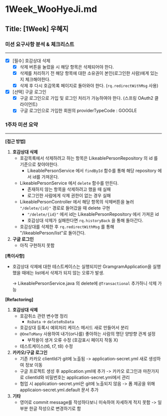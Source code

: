 # 1Week_WooHyeJi.md

## Title: [1Week] 우혜지

### 미션 요구사항 분석 & 체크리스트

---
- [x] [필수] 호감상대 삭제
    - [x] 삭제 버튼을 눌렀을 시 해당 항목은 삭제되어야 한다.
    - [x] 삭제를 처리하기 전 해당 항목에 대한 소유권이 본인(로그인한 사람)에게 있는지 체크해야한다.
    - [x] 삭제 후 다시 호감목록 페이지로 돌아와야 한다. (`rq.redirectWithMsg` 사용)
- [x] [선택] 구글 로그인
    - [x] 구글 로그인으로 가입 및 로그인 처리가 가능하여야 한다. (스프링 OAuth2 클라이언트)
    - [x] 구글 로그인으로 가입한 회원의 providerTypeCode : GOOGLE

### 1주차 미션 요약

---

**[접근 방법]**
1. **호감상대 삭제**
    - 호감목록에서 삭제하려고 하는 항목은 LikeablePersonRepository 의 id 를 기준으로 찾야야한다.
        - LikeablePersonService 에서 `findById` 함수를 통해 해당 repository 에서 id를 가져온다.
    - LikeablePersonService 에서 `delete` 함수를 만든다.
        - 존재하지 않는 항목을 삭제하려고 했을 때 실패
        - 로그인한 사람에게 삭제 권한이 없는 경우 실패
    - LikeablePersonController 에서 해당 항목의 삭제버튼을 눌러 `"/delete/{id}"` 경로로 들어갔을 때 delete 구현
        - `"/delete/{id}"` 에서 id는 LikeablePersonRepository 에서 가져온 id
        - 호감상대 삭제가 실패한다면 `rq.historyBack` 을 통해 돌아간다.
    - 호감상대를 삭제한 후 `rq.redirectWithMsg` 를 통해 "/likeablePerson/list"로 돌아간다.
2. **구글 로그인**
    - 아직 구현하지 못함

**[특이사항]**
- 호감상대 삭제에 대한 테스트케이스는 실행되지만 GramgramApplication을 실행했을 때에는 list에서 삭제가 되지 않는 오류가 발생.
    
    -> LikeablePersonService.java 의 delete에 `@Transactional` 추가하니 삭제 가능 


**[Refactoring]**
1. **호감상대 삭제**
    - 호감취소 관련 변수명 정리
      - `RsData` -> `deleteRsData`
    - 호감상대 등록시 예외처리 케이스 메서드 새로 만들어서 분리
    - `@OneToMany` 사용하여 내가(or나를) 좋아하는 사람의 명단 양방향 관계 설정
      - 부작용이 생겨 오류 수정 (호감표시 페이지 작동 X)
    - 테스트케이스(t6, t7, t8) 수정
2. **카카오/구글 로그인**
    - 기존 카카오 clientId가 git에 노출됨
        -> application-secret.yml 새로 생성하여 정보 이동
    - 구글 프로젝트 생성 후 application.yml에 추가
        -> 카카오 로그인과 마찬가지로 clientId와 비밀번호는 application-secret.yml에서 관리
    - 협업 시 application-secret.yml은 git에 노출되지 않음
        -> 폼 제공을 위해 applicaion-secret.yml.default 문서 추가
3. **기타**
    - 영어로 commit message를 작성하다보니 미숙하여 자세하게 적지 못함
        -> 일부분 한글 작성으로 변경하기로 함